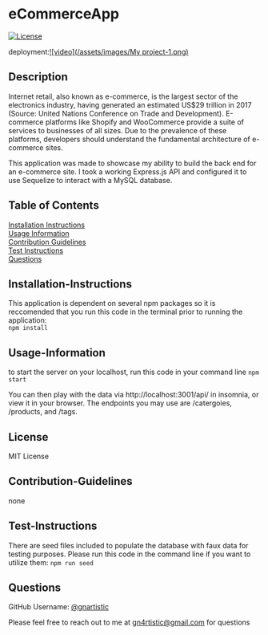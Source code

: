 # eCommerceApp
  [![License](https://img.shields.io/badge/License-MIT-yellow.svg)](https://opensource.org/licenses/MIT)
  
  deployment:[![video](/assets/images/My project-1.png)](https://vimeo.com/734953001)  
  ## Description
  
  Internet retail, also known as e-commerce, is the largest sector of the electronics industry, having generated an estimated US$29 trillion in 2017 (Source: United Nations Conference on Trade and Development). E-commerce platforms like Shopify and WooCommerce provide a suite of services to businesses of all sizes. Due to the prevalence of these platforms, developers should understand the fundamental architecture of e-commerce sites.

  This application was made to showcase my ability to build the back end for an e-commerce site. I took a working Express.js API and configured it to use Sequelize to interact with a MySQL database.
  
  ## Table of Contents
  
  [Installation Instructions](#installation-instructions)  
  [Usage Information](#usage-information)  
  [Contribution Guidelines](#contribution-guidelines)  
  [Test Instructions](#test-instructions)  
  [Questions](#questions)  
  
  ## Installation-Instructions
  
  This application is dependent on several npm packages so it is reccomended that you run this code in the terminal prior to running the application:  
  ```npm install```

  
  ## Usage-Information
  
  to start the server on your localhost, run this code in your command line 
  ```npm start```
  
  You can then play with the data via http://localhost:3001/api/ in insomnia, or view it in your browser. The endpoints you may use are /catergoies, /products, and /tags.

  ## License
  
  MIT License
  
  ## Contribution-Guidelines
  
  none
  
  ## Test-Instructions
  There are seed files included to populate the database with faux data for testing purposes. Please run this code in the command line if you want to utilize them:
  ```npm run seed```
  
  ## Questions
  
  GitHub Username: [@gnartistic](https://github.com/gnartistic)  
  
  Please feel free to reach out to me at [gn4rtistic@gmail.com](mailto:gn4rtistic@gmail.com) for questions

